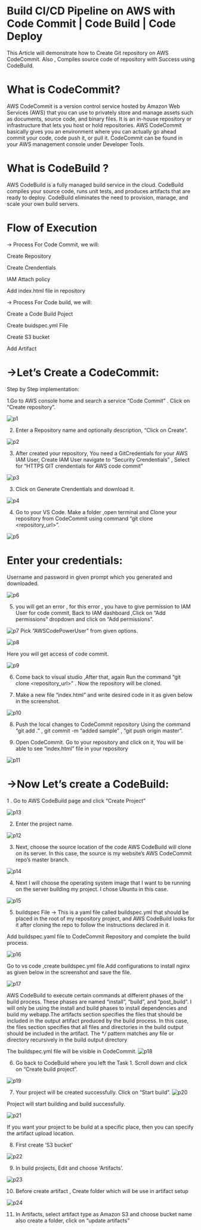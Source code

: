 # Build CI/CD Pipeline on AWS with Code Commit | Code Build | Code Deploy 
This Article will demonstrate how to Create Git repository on AWS CodeCommit. Also , Compiles source code of repository with Success using CodeBuild.
# What is CodeCommit?
AWS CodeCommit is a version control service hosted by Amazon Web Services (AWS) that you can use to privately store and manage assets such as documents, source code, and binary files. It is an in-house repository or infrastructure that lets you host or hold repositories. AWS CodeCommit basically gives you an environment where you can actually go ahead commit your code, code push it, or pull it. CodeCommit can be found in your AWS management console under Developer Tools.
# What is CodeBuild ?
AWS CodeBuild is a fully managed build service in the cloud. CodeBuild compiles your source code, runs unit tests, and produces artifacts that are ready to deploy. CodeBuild eliminates the need to provision, manage, and scale your own build servers.
# Flow of Execution
-> Process For Code Commit, we will:

Create Repository

Create Crendentials

IAM Attach policy

Add index.html file in repository

-> Process For Code build, we will:

Create a Code Build Poject

Create buidspec.yml File

Create S3 bucket

Add Artifact

# →Let’s Create a CodeCommit:
Step by Step implementation:

1.Go to AWS console home and search a service “Code Commit” . Click on “Create repository”.

![p1](https://user-images.githubusercontent.com/69754757/225605056-cc39d2fc-9bfd-4cfa-9ca4-6dcb39bab95a.png)

2. Enter a Repository name and optionally description, “Click on Create”.

![p2](https://user-images.githubusercontent.com/69754757/225605170-72b64d22-ed22-4fdc-8c2a-883c354a37ea.png)

3. After created your repository, You need a GitCredentials for your AWS IAM User, Create IAM User navigate to “Security Crendentials” , Select for “HTTPS GIT crendentials for AWS code commit”

![p3](https://user-images.githubusercontent.com/69754757/225605546-7bc1c289-a9a1-45f9-8b58-d3145724177e.png)

3. Click on Generate Crendentials and download it.

![p4](https://user-images.githubusercontent.com/69754757/225605816-05b88f7b-4ad8-4505-a233-d7fa8547f492.png)


4. Go to your VS Code. Make a folder ,open terminal and Clone your repository from CodeCommit using command “git clone <repository_url>”.

![p5](https://user-images.githubusercontent.com/69754757/225606172-c3f40637-96f0-48d8-bf1b-3846c3e45f6c.png)


# Enter your credentials: 
Username and password in given prompt which you generated and downloaded.

![p6](https://user-images.githubusercontent.com/69754757/225606572-f0fcad09-d240-409e-ae36-7c8606e0b4a0.png)


5. you will get an error , for this error , you have to give permission to IAM User for code commit, Back to IAM dashboard ,Click on “Add permissions” dropdown and click on “Add permissions”.


![p7](https://user-images.githubusercontent.com/69754757/225607005-722f0410-8106-4815-b720-0ff1cac2c3fd.png)
Pick “AWSCodePowerUser” from given options.

![p8](https://user-images.githubusercontent.com/69754757/225607194-42526200-1678-4fb4-af3a-459d762ac5e6.png)

Here you will get access of code commit.

![p9](https://user-images.githubusercontent.com/69754757/225607458-fe9bacdc-8bbd-497a-873b-64e4ca47b27c.png)


6. Come back to visual studio ,After that, again Run the command “git clone <repository_url>” . Now the repository will be cloned.

7. Make a new file “index.html” and write desired code in it as given below in the screenshot.

![p10](https://user-images.githubusercontent.com/69754757/225607729-84436dc9-5d0e-4f66-a98f-948a28ca32e6.png)

8. Push the local changes to CodeCommit repository Using the command “git add .” , git commit -m “added sample” , “git push origin master”.

9. Open CodeCommit. Go to your repository and click on it, You will be able to see “index.html” file in your repository

![p11](https://user-images.githubusercontent.com/69754757/225608025-c1eb4cde-2d55-4a92-8d82-d9ed85a0ed09.png)

# →Now Let’s create a CodeBuild:

1 . Go to AWS CodeBuild page and click “Create Project”

![p13](https://user-images.githubusercontent.com/69754757/225608332-523690bb-7868-4864-8abd-8b60f994ba05.png)


2. Enter the project name.

![p12](https://user-images.githubusercontent.com/69754757/225608579-1c41cce1-2d78-480b-9d5c-201c6d03e998.png)

3. Next, choose the source location of the code AWS CodeBuild will clone on its server. In this case, the source is my website’s AWS CodeCommit repo’s master branch.

![p14](https://user-images.githubusercontent.com/69754757/225608691-1d878b2d-524a-4ed3-b955-a05c51f634dd.png)

4. Next I will choose the operating system image that I want to be running on the server building my project. I chose Ubuntu in this case.

![p15](https://user-images.githubusercontent.com/69754757/225609638-eca12f6a-9e13-43f4-bf81-489ac2215526.png)

5. buildspec File → This is a yaml file called buildspec.yml that should be placed in the root of my repository project, and AWS CodeBuild looks for it after cloning the repo to follow the instructions declared in it.

Add buildspec.yaml file to CodeCommit Repository and complete the build process.

![p16](https://user-images.githubusercontent.com/69754757/225610265-919bb6c8-254e-430e-97b7-4f1c676e83e3.png)

Go to vs code ,create buildspec.yml file.Add configurations to install nginx as given below in the screenshot and save the file.

![p17](https://user-images.githubusercontent.com/69754757/225610659-f1ee0f8a-9715-4074-ae79-655f112325c7.png)

AWS CodeBuild to execute certain commands at different phases of the build process. These phases are named “install”, “build”, and “post_build”. I will only be using the install and build phases to install dependencies and build my webapp.The artifacts section specifies the files that should be included in the output artifact produced by the build process. In this case, the files section specifies that all files and directories in the build output should be included in the artifact. The **/* pattern matches any file or directory recursively in the build output directory


The buildspec.yml file will be visible in CodeCommit.
![p18](https://user-images.githubusercontent.com/69754757/225611270-fc0bd281-531d-43e3-9d94-fd5f6d902c29.png)

6. Go back to CodeBuild where you left the Task 1. Scroll down and click on “Create build project”.

![p19](https://user-images.githubusercontent.com/69754757/225611551-36888f88-66f9-4a84-8c28-27771aeca45f.png)


7. Your project will be created successfully. Click on “Start build”.
![p20](https://user-images.githubusercontent.com/69754757/225612087-9e0bc8e5-14d4-4280-ae7b-c99b4942d124.png)

Project will start building and build successfully.


![p21](https://user-images.githubusercontent.com/69754757/225612617-47370cc0-b02f-4b92-b0a1-c744fafc9965.png)

If you want your project to be build at a specific place, then you can specify the artifact upload location.

8. First create ‘S3 bucket’

![p22](https://user-images.githubusercontent.com/69754757/225613417-534ce35c-3954-4100-8e71-264b9b5d3987.png)

9. In build projects, Edit and choose ‘Artifacts’.

![p23](https://user-images.githubusercontent.com/69754757/225613747-5795d9d1-a2ca-4868-aed1-28cad1b15eb4.png)

10. Before create artifact , Create folder which will be use in artifact setup

![p24](https://user-images.githubusercontent.com/69754757/225614077-ab11a2fc-a410-41ad-9350-434e1714957c.png)

11. In Artifacts, select artifact type as Amazon S3 and choose bucket name also create a folder, click on “update artifacts”









